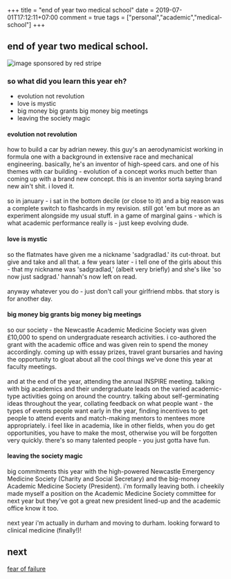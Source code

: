 +++
title = "end of year two medical school"
date = 2019-07-01T17:12:11+07:00
comment = true
tags = ["personal","academic","medical-school"]
+++



## end of year two medical school.

![image](/images/end-of-second-year-medical-school.jpeg)
sponsored by red stripe

### so what did you learn this year eh?
- evolution not revolution
- love is mystic
- big money big grants big money big meetings
- leaving the society magic

#### evolution not revolution
how to build a car by adrian newey. this guy's an aerodynamicist working in formula one with a background in extensive race and mechanical engineering. basically, he's an inventor of high-speed cars. and one of his themes with car building - evolution of a concept works much better than coming up with a brand new concept. this is an inventor sorta saying brand new ain't shit. i loved it.
\
\
so in january - i sat in the bottom decile (or close to it) and a big reason was a complete switch to flashcards in my revision. still got 'em but more as an experiment alongside my usual stuff. in a game of marginal gains - which is what academic performance really is - just keep evolving dude.

#### love is mystic
so the flatmates have given me a nickname 'sadgradlad.' its cut-throat. but give and take and all that. a few years later - i tell one of the girls about this - that my nickname was 'sadgradlad,' (albeit very briefly) and she's like 'so now just sadgrad.' hannah's now left on read.
\
\
anyway whatever you do - just don't call your girlfriend mbbs. that story is for another day.

#### big money big grants big money big meetings
so our society - the Newcastle Academic Medicine Society was given £10,000 to spend on undergraduate research activities. i co-authored the grant with the academic office and was given rein to spend the money accordingly. coming up with essay prizes, travel grant bursaries and having the opportunity to gloat about all the cool things we've done this year at faculty meetings.
\
\
and at the end of the year, attending the annual INSPIRE meeting. talking with big academics and their undergraduate leads on the varied academic-type activities going on around the country. talking about self-germinating ideas throughout the year, collating feedback on what people want - the types of events people want early in the year, finding incentives to get people to attend events and match-making mentors to mentees more appropriately. i feel like in academia, like in other fields, when you do get opportunities, you have to make the most, otherwise you will be forgotten very quickly. there's so many talented people - you just gotta have fun.

#### leaving the society magic
big commitments this year with the high-powered Newcastle Emergency Medicine Society (Charity and Social Secretary) and the big-money Academic Medicine Society (President). i'm formally leaving both. i cheekily made myself a position on the Academic Medicine Society committee for next year but they've got a great new president lined-up and the academic office know it too.
\
\
next year i'm actually in durham and moving to durham. looking forward to clinical medicine (finally!)!

## next
[fear of failure](/posts/fear-of-failure)
